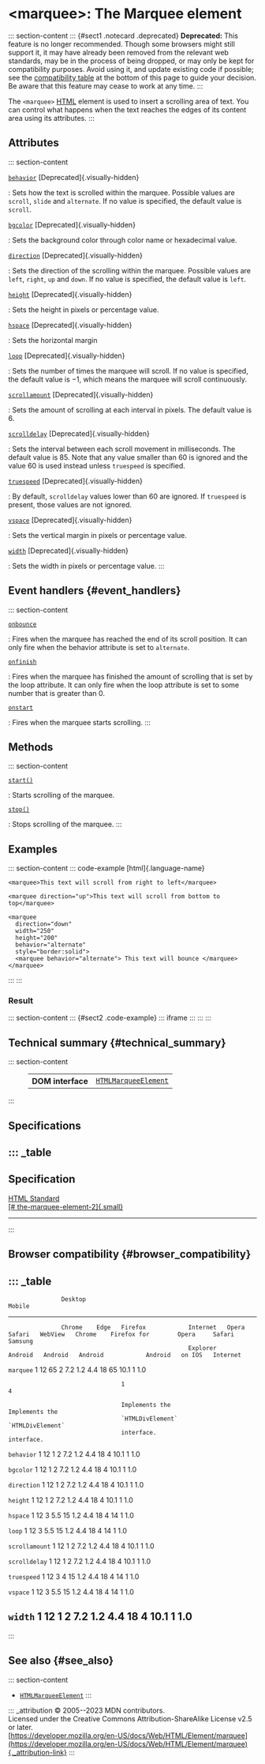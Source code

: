 

# \<marquee\>: The Marquee element



::: section-content
::: {#sect1 .notecard .deprecated}
**Deprecated:** This feature is no longer recommended. Though some
browsers might still support it, it may have already been removed from
the relevant web standards, may be in the process of being dropped, or
may only be kept for compatibility purposes. Avoid using it, and update
existing code if possible; see the [compatibility
table](#browser_compatibility) at the bottom of this page to guide your
decision. Be aware that this feature may cease to work at any time.
:::

The `<marquee>` [HTML](../index) element is used to insert a scrolling
area of text. You can control what happens when the text reaches the
edges of its content area using its attributes.
:::

## Attributes

::: section-content

[`behavior`](#behavior) [Deprecated]{.visually-hidden}

:   Sets how the text is scrolled within the marquee. Possible values
    are `scroll`, `slide` and `alternate`. If no value is specified, the
    default value is `scroll`.

[`bgcolor`](#bgcolor) [Deprecated]{.visually-hidden}

:   Sets the background color through color name or hexadecimal value.

[`direction`](#direction) [Deprecated]{.visually-hidden}

:   Sets the direction of the scrolling within the marquee. Possible
    values are `left`, `right`, `up` and `down`. If no value is
    specified, the default value is `left`.

[`height`](#height) [Deprecated]{.visually-hidden}

:   Sets the height in pixels or percentage value.

[`hspace`](#hspace) [Deprecated]{.visually-hidden}

:   Sets the horizontal margin

[`loop`](#loop) [Deprecated]{.visually-hidden}

:   Sets the number of times the marquee will scroll. If no value is
    specified, the default value is −1, which means the marquee will
    scroll continuously.

[`scrollamount`](#scrollamount) [Deprecated]{.visually-hidden}

:   Sets the amount of scrolling at each interval in pixels. The default
    value is 6.

[`scrolldelay`](#scrolldelay) [Deprecated]{.visually-hidden}

:   Sets the interval between each scroll movement in milliseconds. The
    default value is 85. Note that any value smaller than 60 is ignored
    and the value 60 is used instead unless `truespeed` is specified.

[`truespeed`](#truespeed) [Deprecated]{.visually-hidden}

:   By default, `scrolldelay` values lower than 60 are ignored. If
    `truespeed` is present, those values are not ignored.

[`vspace`](#vspace) [Deprecated]{.visually-hidden}

:   Sets the vertical margin in pixels or percentage value.

[`width`](#width) [Deprecated]{.visually-hidden}

:   Sets the width in pixels or percentage value.
:::

## Event handlers {#event_handlers}

::: section-content

[`onbounce`](#onbounce)

:   Fires when the marquee has reached the end of its scroll position.
    It can only fire when the behavior attribute is set to `alternate`.

[`onfinish`](#onfinish)

:   Fires when the marquee has finished the amount of scrolling that is
    set by the loop attribute. It can only fire when the loop attribute
    is set to some number that is greater than 0.

[`onstart`](#onstart)

:   Fires when the marquee starts scrolling.
:::

## Methods

::: section-content

[`start()`](#start)

:   Starts scrolling of the marquee.

[`stop()`](#stop)

:   Stops scrolling of the marquee.
:::

## Examples

::: section-content
::: code-example
[html]{.language-name}

``` {signature="S+Xuxas52akJRA+M+5zTkwk6i034ndEoM8OwHx3jbYY=" data-language="html"}
<marquee>This text will scroll from right to left</marquee>

<marquee direction="up">This text will scroll from bottom to top</marquee>

<marquee
  direction="down"
  width="250"
  height="200"
  behavior="alternate"
  style="border:solid">
  <marquee behavior="alternate"> This text will bounce </marquee>
</marquee>
```
:::
:::

### Result

::: section-content
::: {#sect2 .code-example}
::: iframe
:::
:::
:::

## Technical summary {#technical_summary}

::: section-content
<figure class="table-container">
<div class="_table">
<table class="properties">
<tbody>
<tr class="odd">
<th scope="row">DOM interface</th>
<td><a
href="https://developer.mozilla.org/en-US/docs/Web/API/HTMLMarqueeElement"><code>HTMLMarqueeElement</code></a></td>
</tr>
</tbody>
</table>

</figure>
:::

## Specifications

::: _table
  --------------------------------------------------------------------------------------------------------------
  Specification
  --------------------------------------------------------------------------------------------------------------
  [HTML Standard\
  [\#
  the-marquee-element-2]{.small}](https://html.spec.whatwg.org/multipage/rendering.html#the-marquee-element-2)

  --------------------------------------------------------------------------------------------------------------
:::

## Browser compatibility {#browser_compatibility}

::: _table
  -----------------------------------------------------------------------------------------------------------------------------------------------------
                   Desktop                                                         Mobile                                                    
  ---------------- --------- ------ ------------------ ---------- ------- -------- --------- --------- ------------------ --------- -------- ----------
                   Chrome    Edge   Firefox            Internet   Opera   Safari   WebView   Chrome    Firefox for        Opera     Safari   Samsung
                                                       Explorer                    Android   Android   Android            Android   on IOS   Internet

  `marquee`        1         12     65                 2          7.2     1.2      4.4       18        65                 10.1      1        1.0
                                                                                                                                             
                                    1                                                                  4                                     
                                                                                                                                             
                                    Implements the                                                     Implements the                        
                                    `HTMLDivElement`                                                   `HTMLDivElement`                      
                                    interface.                                                         interface.                            

  `behavior`       1         12     1                  2          7.2     1.2      4.4       18        4                  10.1      1        1.0

  `bgcolor`        1         12     1                  2          7.2     1.2      4.4       18        4                  10.1      1        1.0

  `direction`      1         12     1                  2          7.2     1.2      4.4       18        4                  10.1      1        1.0

  `height`         1         12     1                  2          7.2     1.2      4.4       18        4                  10.1      1        1.0

  `hspace`         1         12     3                  5.5        15      1.2      4.4       18        4                  14        1        1.0

  `loop`           1         12     3                  5.5        15      1.2      4.4       18        4                  14        1        1.0

  `scrollamount`   1         12     1                  2          7.2     1.2      4.4       18        4                  10.1      1        1.0

  `scrolldelay`    1         12     1                  2          7.2     1.2      4.4       18        4                  10.1      1        1.0

  `truespeed`      1         12     3                  4          15      1.2      4.4       18        4                  14        1        1.0

  `vspace`         1         12     3                  5.5        15      1.2      4.4       18        4                  14        1        1.0

  `width`          1         12     1                  2          7.2     1.2      4.4       18        4                  10.1      1        1.0
  -----------------------------------------------------------------------------------------------------------------------------------------------------
:::

## See also {#see_also}

::: section-content
-   [`HTMLMarqueeElement`](https://developer.mozilla.org/en-US/docs/Web/API/HTMLMarqueeElement)
:::

::: _attribution
© 2005--2023 MDN contributors.\
Licensed under the Creative Commons Attribution-ShareAlike License v2.5
or later.\
[https://developer.mozilla.org/en-US/docs/Web/HTML/Element/marquee](https://developer.mozilla.org/en-US/docs/Web/HTML/Element/marquee){._attribution-link}
:::

